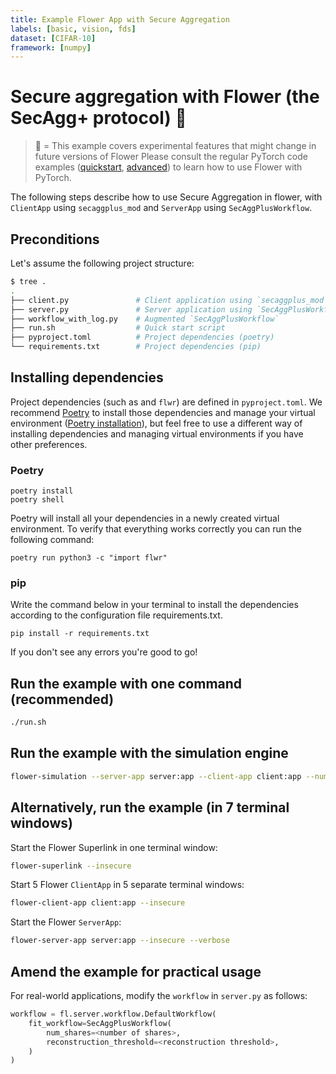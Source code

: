 ```yaml
---
title: Example Flower App with Secure Aggregation
labels: [basic, vision, fds]
dataset: [CIFAR-10]
framework: [numpy]
---
```


# Secure aggregation with Flower (the SecAgg+ protocol) 🧪

> 🧪 = This example covers experimental features that might change in future versions of Flower
> Please consult the regular PyTorch code examples ([quickstart](https://github.com/adap/flower/tree/main/examples/quickstart-pytorch), [advanced](https://github.com/adap/flower/tree/main/examples/advanced-pytorch)) to learn how to use Flower with PyTorch.

The following steps describe how to use Secure Aggregation in flower, with `ClientApp` using `secaggplus_mod` and `ServerApp` using `SecAggPlusWorkflow`.

## Preconditions

Let's assume the following project structure:

```bash
$ tree .
.
├── client.py               # Client application using `secaggplus_mod`
├── server.py               # Server application using `SecAggPlusWorkflow`
├── workflow_with_log.py    # Augmented `SecAggPlusWorkflow`
├── run.sh                  # Quick start script
├── pyproject.toml          # Project dependencies (poetry)
└── requirements.txt        # Project dependencies (pip)
```

## Installing dependencies

Project dependencies (such as and `flwr`) are defined in `pyproject.toml`. We recommend [Poetry](https://python-poetry.org/docs/) to install those dependencies and manage your virtual environment ([Poetry installation](https://python-poetry.org/docs/#installation)), but feel free to use a different way of installing dependencies and managing virtual environments if you have other preferences.

### Poetry

```shell
poetry install
poetry shell
```

Poetry will install all your dependencies in a newly created virtual environment. To verify that everything works correctly you can run the following command:

```shell
poetry run python3 -c "import flwr"
```

### pip

Write the command below in your terminal to install the dependencies according to the configuration file requirements.txt.

```shell
pip install -r requirements.txt
```

If you don't see any errors you're good to go!

## Run the example with one command (recommended)

```bash
./run.sh
```

## Run the example with the simulation engine

```bash
flower-simulation --server-app server:app --client-app client:app --num-supernodes 5
```

## Alternatively, run the example (in 7 terminal windows)

Start the Flower Superlink in one terminal window:

```bash
flower-superlink --insecure
```

Start 5 Flower `ClientApp` in 5 separate terminal windows:

```bash
flower-client-app client:app --insecure
```

Start the Flower `ServerApp`:

```bash
flower-server-app server:app --insecure --verbose
```

## Amend the example for practical usage

For real-world applications, modify the `workflow` in `server.py` as follows:

```python
workflow = fl.server.workflow.DefaultWorkflow(
    fit_workflow=SecAggPlusWorkflow(
        num_shares=<number of shares>,
        reconstruction_threshold=<reconstruction threshold>,
    )
)
```
